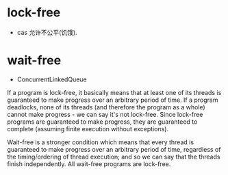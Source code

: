 # lock-free
 - cas
 允许不公平(饥饿).

# wait-free
 - ConcurrentLinkedQueue


 If a program is lock-free, it basically means that at least one of its threads is guaranteed to make progress over an arbitrary period of time. If a program deadlocks, none of its threads (and therefore the program as a whole) cannot make progress - we can say it's not lock-free. Since lock-free programs are guaranteed to make progress, they are guaranteed to complete (assuming finite execution without exceptions).

 Wait-free is a stronger condition which means that every thread is guaranteed to make progress over an arbitrary period of time, regardless of the timing/ordering of thread execution; and so we can say that the threads finish independently. All wait-free programs are lock-free.
